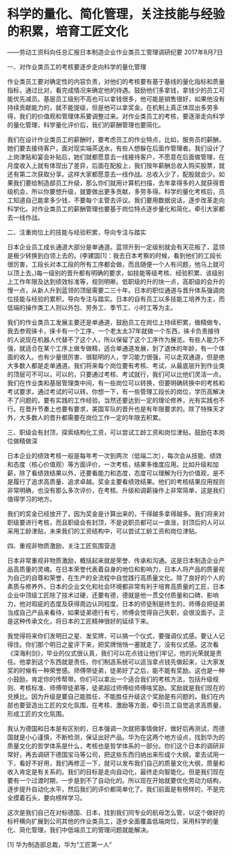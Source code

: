 # 科学的量化、简化管理，关注技能与经验的积累，培育工匠文化

——劳动工资科向任总汇报日本制造企业作业类员工管理调研纪要 2017年8月7日

一、对作业类员工的考核要逐步走向科学的量化管理

作业类员工要对确定性的内容负责，对他们的考核要有基于基线的量化指标和质量指标，通过比对，看完成情况来确定他的待遇。鼓励他们多拿钱，拿钱少的员工可能优先减员。基层员工级别不高也可以拿钱很多，他可能是销售很好，如果他没有持续贡献能力的，就不能提级，但是他可以拿奖金。在机制上真正体现出多劳多得，我们的价值观和管理体系要调整过来。对作业类员工的考核，要逐渐走向科学的量化管理，科学量化评价后，我们的薪酬管理也要简化。

我们在设计作业类员工的薪酬时，要考虑员工的作业特点，比如，服务员的薪酬，她们要去接待客户，面对现实端茶送水，有些人想躲在后面作管理者。我们设计了上岗津贴和宴会补贴后，她们就都愿意去一线接待客户，不愿意在后面做管理，在月度收入上就有体现出了差异，后面在配股上，我们按年薪酬总收入购买股票，就还有第二次获取分享。这样大家都愿意去一线作战。总收入少了，配股就会少。如果我们要给制造部员工升级，那么你们就用计算机扫描，去年拿得多的人就获得晋级机会，所以你要想升级，就要做出更多贡献，多劳多得。科学的量化考核后，员工知道自己能拿多少钱，不要每个主管去评议。我们要用数据说话，逐步改革走向科学化。对作业类员工的薪酬管理也要基于岗位特点逐步量化和简化，牵引大家都去一线作战。

二、注重岗位上的技能与经验积累，导向专注与踏实

日本企业员工成长通道大部分是单通道。蓝领升到一定级别就会有天花板了，蓝领是极少转换到白领上去的。\(李建国\[1\]：我去日本考察的时候，看到他们的工段长很厉害，工段长对本工段的所有工序都会做，而且随便一个人有问题，他马上就可以顶上去。\)每一级别的晋升都有明确的要求，如技能等级考核、经验积累、该级别上工作年限及达到绩效标准等，规则明晰。低职级的升的快一点，高职级的会升的慢一点，从新人升到蓝领的顶层需要二三十年。日本的职位通道与晋升体系强调岗位技能与经验的累积，导向专注与踏实。日本的自有员工以多技能工培养为主，而低端的操作类工人则以外包、劳务工、季节工、小时工等为主。

我们的作业类员工发展主要还是单通道，鼓励员工在岗位上持续积累，做精做专。我去参观徕卡，徕卡有一个工序，一个老太太37年就做一个东西，徕卡负责接待的人说现在机器人代替不了这个人，所以保留了这个工序作为展览。有些人能力不强，就适合在某个工序上做专做精，适合单通道发展，到了退休的年龄，有一个体面的收入。也有少量很厉害、很聪明的人，学习能力很强，可以走双通道，但是绝大多数人都是走单通道。我们将来每个岗位要有考核、考试，从最底层升到作业类的顶层可不可以，可以的，只要通过考核、考试就行，我们可以比他们灵活一点，我们在作业类和基层管理类中间，有一些岗位可以转换，但要明确转换中的考核和考试要求，通过考试的可以转。你想一下，有一些管理工段长的岗位，学历高解决不了问题的，要有实践的工作经验。当然还要达到一定的理论修养，光有实践也不行。在晋升节奏上也要有要求，美国军队的晋升也是有年限要求的。除了特殊天才外，大多数人的晋升都需要在岗位工作一定的年限去积累。

三、职级会有封顶，探索结构化工资，可以尝试工龄工资和岗位津贴，鼓励在本岗位做精做深

日本企业的绩效考核一般是每年考一次到两次（低端二次），每次会从技能、绩效和态度（核心价值观）等方面评价，一次考核，结果多维度应用。比如升级和加薪，除了看绩效结果以外，还要看能力和态度，态度可以理解为行为价值观，是不是履行了追求高质量、追求卓越。奖金主要看绩效结果。他们的考核结果应用规则非常明确，也没有那么多次评价，在考核、升级和调薪操作上非常简单，这是我们值得学习的地方。

我们的奖金已经放开了，因为奖金是计算出来的，干得越多拿得越多。我们将来对职级要进行考核，而且职级会有封顶，不是说职员都可以一直涨，封顶后的人可以采用工龄津贴，未来我们的工资结构中，可以尝试工龄工资和岗位津贴。

四、重视非物质激励，关注工匠氛围营造

日本非常重视非物质激励，概括起来就是荣誉、传承和沟通。这是日本制造企业产品高质量的灵魂。在日本荣誉代表着自身的地位和影响力，日本人将产品的质量视为自己的自尊和荣誉，在生产的全流程中自觉践行高质量文化。除了良好的个人的素质与修养外，日本的企业文化和社会环境都非常有利于培育高质量的工匠，日本企业中顶级工匠除了技术过硬，还要有德，德就是他一贯交付质量和口碑、影响力，他对瑕疵的态度及获得周边认同程度。日本的师徒制是终生的，师傅会把徒弟当成自己产品来看待，如果徒弟德行有亏，师傅会觉得自己失职，会很没面子。正是这种传承文化，将日本的工匠精神很好的延续下来。

我觉得将来你们发明日之星、发奖牌，可以搞一个仪式，要强调仪式感。要让人记得住。你们那个明日之星评下来，把奖牌悄悄一塞就走了，没有仪式感。这次看《深海利剑》，毕业的仪式很认真，我们可以花点钱让他们牢记，他的光荣就是责任。他拿到这个东西就是责任。你们制造系统可以适当拿点钱先做起来，让大家发奖的时候有一种荣誉感。师傅带徒弟，徒弟好了之后，能不能有奖励。这也是一种小鼓励，肯定你的传帮带。你们可以拿出一个适合我们的考核方法，包括升级规则、考核标准、师傅带徒弟等，徒弟超过师傅给师傅啥奖励。奖励就是我们现在的兑换比。因为升级是要自己能胜任，不能胜任升级这个奖励是有问题的。我们在内部也要营造出工匠的文化氛围，在考核、激励等方面，牵引员工自觉追求高质量，形成工匠的文化氛围。

我认为德国和日本是有区别的，日本强调一次就把事情做好，做好后再测试，而德国就是小心谨慎，不断检测，保证出好产品。华为在这两个地方设点，找到华为的质量文化的哲学体系是什么，考核也是哲学体系的一部分。你们这个日本的调研非常好，再去调研下德国宝马等公司，把这些东西归纳出来形成个大纲，拿去试用一下，看好不好用，我们再修正一下，就可以发布我们自己的质量文化大纲，质量和收入肯定是有关系的。我们的目标是走向自动化，最终走向智能化。但是我们现在要有一个过渡时期，一步是到不了自动化的。所以现在开始就要优化劳动力结构，逐步提升自动化水平，然后我们的评价都简单化了。我们前面是有榜样的，不是完全摸着石头，要向榜样学习。

这次是我们自己在对标德国、日本，找到我们同专业的航母怎么管，以这个做好的标杆横向扩展到公司其他的作业类员工，逐步全面覆盖低端岗位，采用科学的量化、简化管理，我们中低端员工的管理问题就能解决。

\[1\] 华为制造部总裁，华为“工匠第一人”


